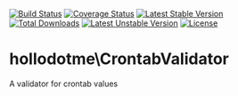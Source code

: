 [![Build Status](https://travis-ci.org/hollodotme/crontab-validator.svg?branch=master)](https://travis-ci.org/hollodotme/crontab-validator)
[![Coverage Status](https://coveralls.io/repos/github/hollodotme/crontab-validator/badge.svg?branch=master)](https://coveralls.io/github/hollodotme/crontab-validator?branch=master)
[![Latest Stable Version](https://poser.pugx.org/hollodotme/crontab-validator/v/stable)](https://packagist.org/packages/hollodotme/crontab-validator) 
[![Total Downloads](https://poser.pugx.org/hollodotme/crontab-validator/downloads)](https://packagist.org/packages/hollodotme/crontab-validator) 
[![Latest Unstable Version](https://poser.pugx.org/hollodotme/crontab-validator/v/unstable)](https://packagist.org/packages/hollodotme/crontab-validator) 
[![License](https://poser.pugx.org/hollodotme/crontab-validator/license)](https://packagist.org/packages/hollodotme/crontab-validator)

# hollodotme\CrontabValidator

A validator for crontab values

